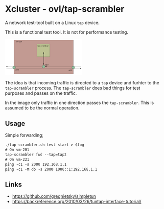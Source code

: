 # Xcluster - ovl/tap-scrambler

A network test-tool built on a Linux `tap` device.

This is a functional test tool. It is not for performance testing.

<img src="tap-scrambler.svg" alt="tap-scrambler" width="50%" />

The idea is that incoming traffic is directed to a `tap` device and
furhter to the `tap-scrambler` process. The `tap-scrambler` does bad
things for test purposes and passes on the traffic.

In the image only traffic in one direction passes the
`tap-scrambler`. This is assumed to be the normal operation.


## Usage

Simple forwarding;
```
./tap-scrambler.sh test start > $log
# On vm-201
tap-scrambler fwd --tap=tap2
# On vm-221
ping -c1 -s 2000 192.168.1.1
ping -c1 -M do -s 2000 1000::1:192.168.1.1
```


## Links

* https://github.com/gregnietsky/simpletun
* https://backreference.org/2010/03/26/tuntap-interface-tutorial/

